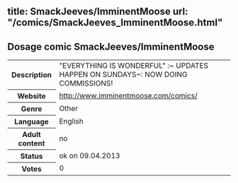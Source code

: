 title: SmackJeeves/ImminentMoose
url: "/comics/SmackJeeves_ImminentMoose.html"
---
Dosage comic SmackJeeves/ImminentMoose
-----------------------------------------

<table class="comicinfo">
<tr>
<th>Description</th><td>&quot;EVERYTHING IS WONDERFUL&quot; :~ UPDATES HAPPEN ON SUNDAYS~: NOW DOING COMMISSIONS!</td>
</tr>
<tr>
<th>Website</th><td><a href="http://www.imminentmoose.com/comics/">http://www.imminentmoose.com/comics/</a></td>
</tr>
<tr>
<th>Genre</th><td>Other</td>
</tr>
<tr>
<th>Language</th><td>English</td>
</tr>
<tr>
<th>Adult content</th><td>no</td>
</tr>
<tr>
<th>Status</th><td>ok on 09.04.2013</td>
</tr>
<tr>
<th>Votes</th><td>0</div></td>
</tr>
</table>
